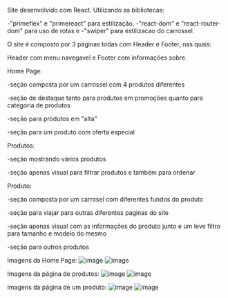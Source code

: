 Site desenvolvido com React.
Utilizando as bibliotecas:     

-"primeflex" e "primereact" para estilização,
-"react-dom" e "react-router-dom" para uso de rotas e 
-"swiper" para estilizacao do carrossel.

O site é composto por 3 páginas todas com Header e Footer, nas quais:

Header com menu navegavel e Footer com informações sobre.

Home Page:

-seção composta por um carrossel com 4 produtos diferentes

-seção de destaque tanto para produtos em promoções quanto para categoria de produtos

-seção para produtos em "alta"

-seção para um produto com oferta especial

Produtos:

-seção mostrando vários produtos

-seção apenas visual para filtrar produtos e também para ordenar

Produto:

-seção composta por um carrosel com diferentes fundos do produto

-seção para viajar para outras diferentes paginas do site

-seção apenas visual com as informações do produto junto e um leve filtro para tamanho e modelo do mesmo

-seção para outros produtos

Imagens da Home Page:
![image](https://github.com/user-attachments/assets/facd54fc-b653-4cec-98d4-78f0bfa85d01)
![image](https://github.com/user-attachments/assets/9e4a56c1-7757-42a1-bd8d-94c01e147ba2)

Imagens da página de produtos:
![image](https://github.com/user-attachments/assets/cfff1d28-97b9-4e59-a484-28a1c55e0653)
![image](https://github.com/user-attachments/assets/00b686af-f60d-4092-9c2f-9b778cba7ba0)

Imagens da página de um produto:
![image](https://github.com/user-attachments/assets/8a255d3a-ad07-4918-955d-6d7b7504f96c)
![image](https://github.com/user-attachments/assets/a3157dbb-b54b-4f5c-a903-d2285211769c)

